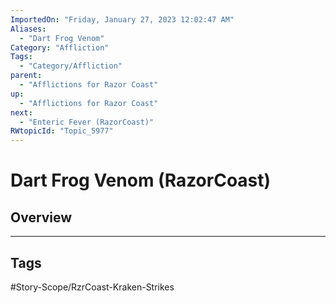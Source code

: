 ```yaml
---
ImportedOn: "Friday, January 27, 2023 12:02:47 AM"
Aliases:
  - "Dart Frog Venom"
Category: "Affliction"
Tags:
  - "Category/Affliction"
parent:
  - "Afflictions for Razor Coast"
up:
  - "Afflictions for Razor Coast"
next:
  - "Enteric Fever (RazorCoast)"
RWtopicId: "Topic_5977"
---
```

# Dart Frog Venom (RazorCoast)
## Overview

---
## Tags
#Story-Scope/RzrCoast-Kraken-Strikes

